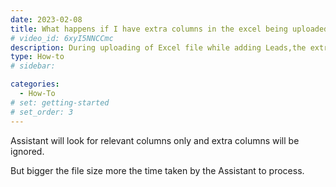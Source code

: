 ```yaml
---
date: 2023-02-08
title: What happens if I have extra columns in the excel being uploaded
# video_id: 6xyI5NNCCmc
description: During uploading of Excel file while adding Leads,the extra columns will get ignored.
type: How-to
# sidebar:

categories:
  - How-To
# set: getting-started
# set_order: 3
---
```

Assistant will look for relevant columns only and extra columns will be ignored.

But bigger the file size more the time taken by the Assistant to process.